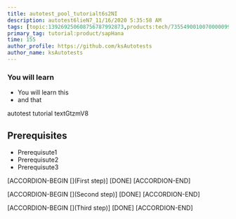 ```yaml
---
title: autotest_pool_tutorialt6s2NI
description: autotest6lieN7_11/16/2020 5:35:58 AM
tags: [topic:139269250608756787992873,products:tech/73554900100700000996,tutorial:experience/advanced]
primary_tag: tutorial:product/sapHana
time: 155
author_profile: https://github.com/ksAutotests
author_name: ksAutotests
---
```

### You will learn
- You will learn this
- and that

autotest tutorial textGtzmV8

## Prerequisites
- Prerequisute1
- Prerequisute2
- Prerequisute3

[ACCORDION-BEGIN [](First step)]
[DONE]
[ACCORDION-END]

[ACCORDION-BEGIN [](Second step)]
[DONE]
[ACCORDION-END]

[ACCORDION-BEGIN [](Third step)]
[DONE]
[ACCORDION-END]

